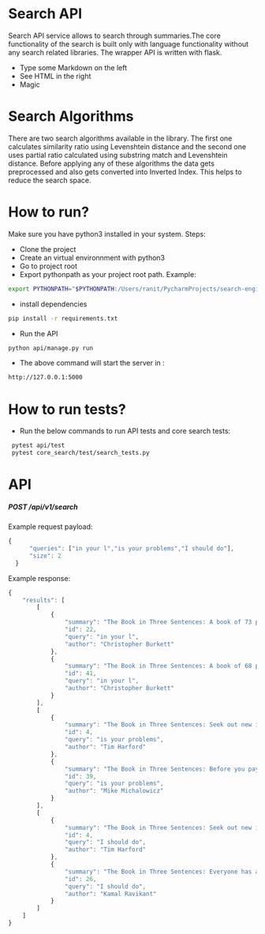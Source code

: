 # Search API


Search API service allows to search through summaries.The core functionality of the search is built only with language functionality without any search related libraries. The wrapper API is written with flask.


  - Type some Markdown on the left
  - See HTML in the right
  - Magic

# Search Algorithms
There are two search algorithms available in the library. The first one calculates similarity ratio using Levenshtein distance and the second one uses partial ratio calculated using substring match and Levenshtein distance.
Before applying any of these algorithms the data gets preprocessed and also gets converted into Inverted Index. This helps to reduce the search space.
# How to run?
Make sure you have python3 installed in your system. Steps:
- Clone the project
- Create an virtual environnment with python3
- Go to project root
- Export pythonpath as your project root path. Example:
```sh
export PYTHONPATH="$PYTHONPATH:/Users/ranit/PycharmProjects/search-engine/core_search"
```
- install dependencies
```sh
pip install -r requirements.txt
```
- Run the API
```sh
python api/manage.py run
```
- The above command will start the server in :
```sh
http://127.0.0.1:5000
```
# How to run tests?
- Run the below commands to run API tests and core search tests:
```sh
 pytest api/test 
 pytest core_search/test/search_tests.py
```
# API
##### POST  /api/v1/search
Example request payload:    
  ```javascript
{
        "queries": ["in your l","is your problems","I should do"],
        "size": 2
    }
  ```
  
  Example response:
```javascript
{
    "results": [
        [
            {
                "summary": "The Book in Three Sentences: A book of 73 photos by master landscape photographer Christopher Burkett.",
                "id": 22,
                "query": "in your l",
                "author": "Christopher Burkett"
            },
            {
                "summary": "The Book in Three Sentences: A book of 68 photos by master landscape photographer Christopher Burkett.",
                "id": 41,
                "query": "in your l",
                "author": "Christopher Burkett"
            }
        ],
        [
            {
                "summary": "The Book in Three Sentences: Seek out new ideas and try new things. When trying something new, do it on a scale where failure is survivable. Seek out feedback and learn from your mistakes as you go along.",
                "id": 4,
                "query": "is your problems",
                "author": "Tim Harford"
            },
            {
                "summary": "The Book in Three Sentences: Before you pay your expenses, take your profit first. Run your business based on what you can afford to do today, not what you hope to be able to afford someday. When profit comes first, it is the focus, and it is never forgotten.",
                "id": 39,
                "query": "is your problems",
                "author": "Mike Michalowicz"
            }
        ],
        [
            {
                "summary": "The Book in Three Sentences: Seek out new ideas and try new things. When trying something new, do it on a scale where failure is survivable. Seek out feedback and learn from your mistakes as you go along.",
                "id": 4,
                "query": "I should do",
                "author": "Tim Harford"
            },
            {
                "summary": "The Book in Three Sentences: Everyone has a truth that they need to live and share. For the author, that truth was committing to the daily practice of repeating the phrase “I love myself.” When you love yourself, life loves you back.",
                "id": 26,
                "query": "I should do",
                "author": "Kamal Ravikant"
            }
        ]
    ]
}

  ```
  